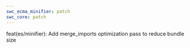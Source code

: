 ```yaml
---
swc_ecma_minifier: patch
swc_core: patch
---
```


feat(es/minifier): Add merge_imports optimization pass to reduce bundle size
